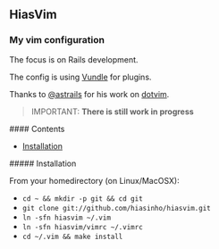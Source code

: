 ## HiasVim

### My vim configuration

The focus is on Rails development.

The config is using [Vundle](http://github.com/gmarik/vundle) for plugins.

Thanks to [@astrails](https://twitter.com/astrails) for his work on [dotvim](https://github.com/astrails/dotvim).

> IMPORTANT: **There is still work in progress**

<a name=top>
#### Contents

* [Installation](#installation)

<a name=installation>
##### Installation

From your homedirectory (on Linux/MacOSX):

* `cd ~ && mkdir -p git && cd git`
* `git clone git://github.com/hiasinho/hiasvim.git`
* `ln -sfn hiasvim ~/.vim`
* `ln -sfn hiasvim/vimrc ~/.vimrc`
* `cd ~/.vim && make install`